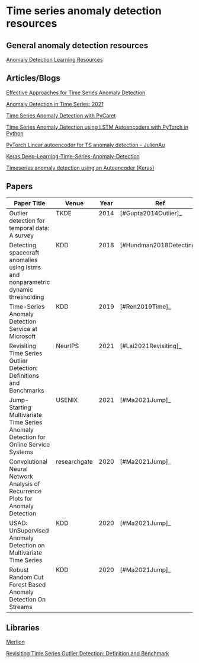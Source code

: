 # Time series anomaly detection resources

## General anomaly detection resources
[Anomaly Detection Learning Resources](https://github.com/yzhao062/anomaly-detection-resources)



## Articles/Blogs
[Effective Approaches for Time Series Anomaly Detection](https://towardsdatascience.com/effective-approaches-for-time-series-anomaly-detection-9485b40077f1)

[Anomaly Detection in Time Series: 2021](https://neptune.ai/blog/anomaly-detection-in-time-series)

[Time Series Anomaly Detection with PyCaret](https://towardsdatascience.com/time-series-anomaly-detection-with-pycaret-706a6e2b2427)

[Time Series Anomaly Detection using LSTM Autoencoders with PyTorch in Python](https://curiousily.com/posts/time-series-anomaly-detection-using-lstm-autoencoder-with-pytorch-in-python/)

[PyTorch Linear autoencoder for TS anomaly detection - JulienAu](https://github.com/JulienAu/Anomaly_Detection_Tuto/blob/master/English_version.ipynb)

[Keras Deep-Learning-Time-Series-Anomaly-Detection](https://github.com/swlee23/deep-learning-time-series-anomaly-detection/blob/master/deep-ant-main.ipynb)

[Timeseries anomaly detection using an Autoencoder (Keras)](https://keras.io/examples/timeseries/timeseries_anomaly_detection/)

## Papers
<table>
  <thead valign="bottom">
    <tr><th>Paper Title</th><th>Venue</th><th>Year</th><th>Ref</th><th>Materials</th>  </tr>
  </thead>
  <tbody valign="top">
    <tr>
      <td>Outlier detection for temporal data: A survey</td>
      <td>TKDE</td>
      <td>2014</td>
      <td><a><span id="user-content-id11"><span id="user-content-id1"></span>[#Gupta2014Outlier]_</span></a></td>
      <td><a href="https://www.microsoft.com/en-us/research/wp-content/uploads/2014/01/gupta14_tkde.pdf" rel="nofollow">[PDF]</a></td>
    </tr>
    <tr>
      <td>Detecting spacecraft anomalies using lstms and nonparametric dynamic thresholding</td>
      <td>KDD</td>
      <td>2018</td>
      <td><a><span id="user-content-id13"><span id="user-content-id2"></span>[#Hundman2018Detecting]_</span></a></td>
      <td><a href="https://arxiv.org/pdf/1802.04431.pdf" rel="nofollow">[PDF]</a>, <a href="https://github.com/khundman/telemanom">[Code]</a></td>
    </tr>
    <tr>
      <td>Time-Series Anomaly Detection Service at Microsoft</td>
      <td>KDD</td>
      <td>2019</td>
      <td><a><span id="user-content-id15"><span id="user-content-id4"></span>[#Ren2019Time]_</span></a></td>
      <td><a href="https://arxiv.org/pdf/1906.03821.pdf" rel="nofollow">[PDF]</a></td>
    </tr>
    <tr>
      <td>Revisiting Time Series Outlier Detection: Definitions and Benchmarks</td>
      <td>NeurIPS</td>
      <td>2021</td>
      <td><a><span id="user-content-id17"><span id="user-content-id6"></span>[#Lai2021Revisiting]_</span></a></td>
      <td><a href="https://openreview.net/pdf?id=r8IvOsnHchr" rel="nofollow">[PDF]</a>, <a href="https://github.com/datamllab/tods/tree/benchmark">[Code]</a></td>
    </tr>
    <tr>
      <td>Jump-Starting Multivariate Time Series Anomaly Detection for Online Service Systems</td>
      <td>USENIX</td>
      <td>2021</td>
      <td><a><span id="user-content-id18"><span id="user-content-id18"></span>[#Ma2021Jump]_</span></a></td>
      <td><a href="https://www.usenix.org/system/files/atc21-ma.pdf" rel="nofollow">[PDF]</a>, <a href="https://youtu.be/tm4HwA75Q28">[Video]</a></td>
    </tr>
    <tr>
      <td>Convolutional Neural Network Analysis of Recurrence Plots for Anomaly Detection</td>
      <td>researchgate</td>
      <td>2020</td>
      <td><a><span id="user-content-id18"><span id="user-content-id18"></span>[#Ma2021Jump]_</span></a></td>
      <td><a href="https://www.researchgate.net/publication/338103205_Convolutional_Neural_Network_Analysis_of_Recurrence_Plots_for_Anomaly_Detection" rel="nofollow">[HTML]</a>
    </tr>
    <tr>
      <td>USAD: UnSupervised Anomaly Detection on Multivariate Time Series</td>
      <td>KDD</td>
      <td>2020</td>
      <td><a><span id="user-content-id18"><span id="user-content-id18"></span>[#Ma2021Jump]_</span></a></td>
      <td><a href="https://dl.acm.org/doi/10.1145/3394486.3403392" rel="nofollow">[HTML]</a>
    </tr>
    <tr>
      <td>Robust Random Cut Forest Based Anomaly Detection On Streams</td>
      <td>KDD</td>
      <td>2020</td>
      <td><a><span id="user-content-id18"><span id="user-content-id18"></span>[#Ma2021Jump]_</span></a></td>
      <td><a href="http://proceedings.mlr.press/v48/guha16.pdf" rel="nofollow">[PDF]</a>, <a href="https://github.com/kLabUM/rrcf" rel="nofollow">[GITHUB]</a>
    </tr>
  </tbody>
</table>


## Libraries
[Merlion](https://arxiv.org/pdf/2109.09265v1.pdf)

[Revisiting Time Series Outlier Detection: Definition and Benchmark](https://github.com/datamllab/tods/tree/benchmark)
